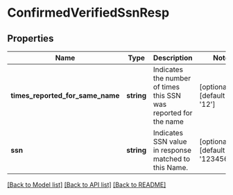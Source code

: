 # ConfirmedVerifiedSsnResp

## Properties
Name | Type | Description | Notes
------------ | ------------- | ------------- | -------------
**times_reported_for_same_name** | **string** | Indicates the number of times this SSN was reported for the name | [optional] [default to '12']
**ssn** | **string** | Indicates SSN value in response matched to this Name. | [optional] [default to '123456789']

[[Back to Model list]](../README.md#documentation-for-models) [[Back to API list]](../README.md#documentation-for-api-endpoints) [[Back to README]](../README.md)


